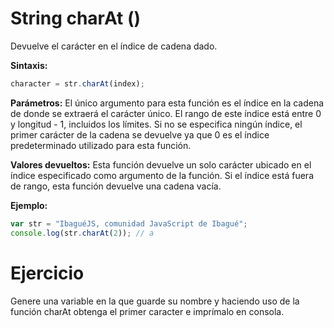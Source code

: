 # String charAt ()

Devuelve el carácter en el índice de cadena dado.

**Sintaxis:**

```js
character = str.charAt(index);
```

**Parámetros:** El único argumento para esta función es el índice en la cadena de donde se extraerá el carácter único. El rango de este índice está entre 0 y longitud - 1, incluidos los límites. Si no se especifica ningún índice, el primer carácter de la cadena se devuelve ya que 0 es el índice predeterminado utilizado para esta función.

**Valores devueltos:** Esta función devuelve un solo carácter ubicado en el índice especificado como argumento de la función. Si el índice está fuera de rango, esta función devuelve una cadena vacía.

**Ejemplo:**

```js
var str = "IbaguéJS, comunidad JavaScript de Ibagué";
console.log(str.charAt(2)); // a
```

# Ejercicio

Genere una variable en la que guarde su nombre y haciendo uso de la función charAt obtenga el primer caracter e imprímalo en consola.
